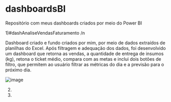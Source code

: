# dashboardsBI
Repositório com meus dashboards criados por meio do Power BI

1)#dashAnaliseVendasFaturamento /n

Dashboard criado e fundo criados por mim, por meio de dados extraídos de planilhas do Excel. Após filtragem e adequação dos dados, foi desenvolvido um dashboard que retorna as vendas, a quantidade de entrega de insumos (kg), retona o ticket médio, compara com as metas e inclui dois botões de filtro, que permitem ao usuário filtrar as métricas do dia e a previsão para o próximo dia.

![image](https://user-images.githubusercontent.com/86981990/192896050-a42a349a-b40c-4b35-90de-d54f7eb9e084.png)


2)


3)

